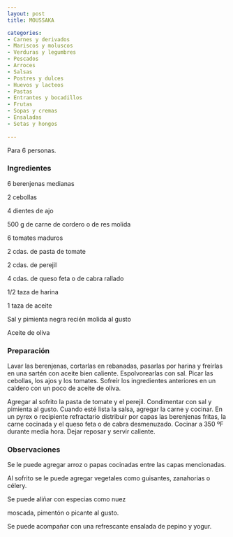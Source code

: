 ```yaml
---
layout: post
title: MOUSSAKA

categories:
- Carnes y derivados
- Mariscos y moluscos
- Verduras y legumbres
- Pescados
- Arroces
- Salsas
- Postres y dulces
- Huevos y lacteos
- Pastas
- Entrantes y bocadillos
- Frutas
- Sopas y cremas
- Ensaladas
- Setas y hongos
 
---
```

Para 6 personas.

<h3>Ingredientes</h3>
6 berenjenas medianas

2 cebollas

4 dientes de ajo

500 g de carne de cordero o de res molida

6 tomates maduros

2 cdas. de pasta de tomate

2 cdas. de perejil

4 cdas. de queso feta o de cabra rallado

1/2 taza de harina

1 taza de aceite

Sal y pimienta negra recién molida al gusto

Aceite de oliva

<h3>Preparación</h3>
Lavar las berenjenas, cortarlas en rebanadas, pasarlas por harina y freírlas en una sartén con aceite bien caliente. Espolvorearlas con sal. Picar las cebollas, los ajos y los tomates. Sofreír los ingredientes anteriores en un caldero con un poco de aceite de oliva.

Agregar al sofrito la pasta de tomate y el perejil. Condimentar con sal y pimienta al gusto. Cuando esté lista la salsa, agregar la carne y cocinar. En un pyrex o recipiente refractario distribuir por capas las berenjenas fritas, la carne cocinada y el queso feta o de cabra desmenuzado. Cocinar a 350 &ordm;F durante media hora. Dejar reposar y servir caliente.

<h3>Observaciones</h3>
Se le puede agregar arroz o papas cocinadas entre las capas mencionadas.

Al sofrito se le puede agregar vegetales como guisantes, zanahorias o célery.

Se puede aliñar con especias como nuez

moscada, pimentón o picante al gusto.

Se puede acompañar con una refrescante ensalada de pepino y yogur.

